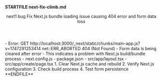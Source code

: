 **STARTFILE next-fix-climb.md**
<Climb>
  <header>
    <id>next1</id>
    <type>bug</type>
    <description>Fix Next.js bundle loading issue causing 404 error and form data loss</description>
  </header>

  <problem>
    - Error: GET http://localhost:3000/_next/static/chunks/main-app.js?v=1747291253414 net::ERR_ABORTED 404 (Not Found)
    - Form data is being cleared after error
    - This indicates a problem with Next.js build/bundle process
  </problem>

  <relevantFiles>
    - next.config.js
    - package.json
    - src/app/layout.tsx
    - src/app/create/page.tsx
  </relevantFiles>

  <moves>
    1. Clear Next.js cache and rebuild
    2. Verify Next.js configuration
    3. Check build process
    4. Test form persistence
  </moves>
</Climb>
**ENDFILE** 